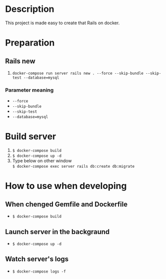 # Description
This project is made easy to create that Rails on docker.


# Preparation
## Rails new
1. `docker-compose run server rails new . --force --skip-bundle --skip-test --database=mysql`

### Parameter meaning
  * `--force`   
  * `--skip-bundle`
  * `--skip-test`
  * `--database=mysql`


# Build server
  1. `$ docker-compose build`
  2. `$ docker-compose up -d`
  3. Type below on other window  
    `$ docker-compose exec server rails db:create db:migrate`


# How to use when developing
## When chenged Gemfile and Dockerfile
  * `$ docker-compose build`

## Launch server in the backgraund
  * `$ docker-compose up -d`

## Watch server's logs
  * `$ docker-compose logs -f`

